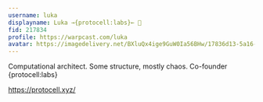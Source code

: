 ```yaml
---
username: luka
displayname: Luka →{protocell:labs}← 🎩
fid: 217834
profile: https://warpcast.com/luka
avatar: https://imagedelivery.net/BXluQx4ige9GuW0Ia56BHw/17836d13-5a16-4e94-b8e7-8ca18a540a00/rectcrop3
---
```

Computational architect. Some structure, mostly chaos. Co-founder {protocell:labs}  
  
https://protocell.xyz/  
